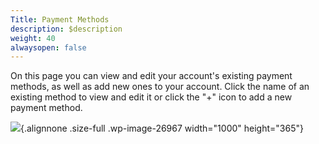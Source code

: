 ```yaml
---
Title: Payment Methods
description: $description
weight: 40
alwaysopen: false
---
```

On this page you can view and edit your account's existing payment
methods, as well as add new ones to your account. Click the name of an
existing method to view and edit it or click the "+" icon to add a new
payment method.

![](/images/rv/payment_methods.png){.alignnone
.size-full .wp-image-26967 width="1000" height="365"}
